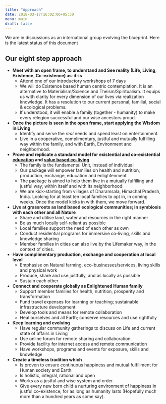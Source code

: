 ```yaml
---
title: "Approach"
date: 2018-03-17T16:02:06+05:30
menu: main
draft: false 
---
```



We are in discussions as an international group evolving the blueprint.
Here is the latest status of this document

## Our eight step approach

- **Meet with an open frame, to understand and See reality (Life, Living, Existence, Co-existence) as-it-is**
  - Attend one of our introductory workshops of 7 days
  - We will do Existence based human centric contemplation. It is an alternative to Materialism/Science and Theism/Spiritualism. It equips us with clarity for every dimension of our lives via realization knowledge. It has a resolution to our current personal, familial, social & ecological problems. 
  - If understood, it will enable a family (together - humanity) to make every relegion successful and our wise ancestors proud.
- **Once the picture is seen in the open frame, start applying the Wisdom in Living** 
  - Identify and serve the *real* needs and spend least on entertainment.
  - Live in a cooperative, complimentary, justful and mutually fulfilling way within the family, and with Earth, Environment and neighborhood.
- **Prove and replicate a standard model for existential and co-existential [education](/model) and [value based co-living](/values)**
  - The family is the fundamental Unit, instead of individual
  - Our package will empower families on health and nutrition, production, exchange, education and enlightenment
  - The package is aimed to help them live in a mutually fulfilling and justful way; within itself and with its neighborhood
  - We are kick-starting from villages of Dharamsala, Himachal Pradesh, India. Looking for at least ten local families to opt in, in coming weeks. Once the model kicks in with them, we move forward. 
- **Live at grassroots as land based ecological communities; in symbiosis with each other and all Nature** 
  - Share and utilise land, water and resources in the right manner
  - Be as much locally self-reliant as possible
  - Local families support the need of each other as own
  - Conduct residential programs for immersive co-living, skills and knowledge sharing
  - Member families in cities can also live by the Lifemaker way, in the context of cities.
- **Have complimentary production, exchange and cooperation at local level**
  - Emphasise on Natural farming, eco-businesses/services, living skills and physical work
  - Produce, share and use justfully, and as locally as possible
  - Sustain each other
- **Connect and cooperate globally as Enlightened Human family**
  - Support member families for health, nutrition, prosperity and transformation 
  - Fund travel expenses for learning or teaching; sustainable infrastructure development
  - Develop tools and means for remote collaboration
  - Heal ourselves and all Earth; conserve resources and use rightfully
- **Keep learning and evolving** 
  - Have regular community gatherings to discuss on Life and current state of affairs in Living
  - Use online forum for remote sharing and collaboration.
  - Provide facility for internet access and remote communication
  - Have workshops, programs and events for exposure, skills and knowledge
- **Create a timeless tradition which** 
  - Is proven to ensure continuous happiness and mutual fulfillment for Human society and Earth
  - Is holistic, integral, rational and open
  - Works as a justful and wise system and order.
  - Give every new born child a nurturing environment of happiness in justful co-existence, for as long as humanity lasts (Hopefully much more than a hundred years as some say). 
